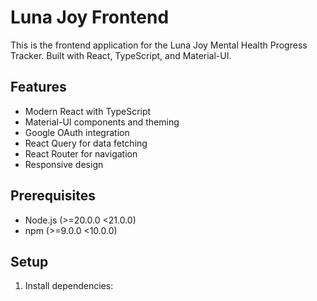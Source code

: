 # Luna Joy Frontend

This is the frontend application for the Luna Joy Mental Health Progress Tracker. Built with React, TypeScript, and Material-UI.

## Features

- Modern React with TypeScript
- Material-UI components and theming
- Google OAuth integration
- React Query for data fetching
- React Router for navigation
- Responsive design

## Prerequisites

- Node.js (>=20.0.0 <21.0.0)
- npm (>=9.0.0 <10.0.0)

## Setup

1. Install dependencies:
   ```

